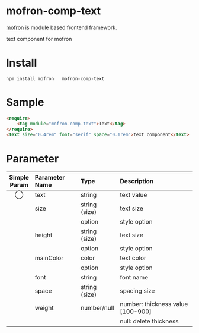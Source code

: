 #   mofron-comp-text
[mofron](https://mofron.github.io/mofron/) is module based frontend framework.

 text component for mofron


# Install
```
npm install mofron   mofron-comp-text
```

# Sample
```html
<require>
    <tag module="mofron-comp-text">Text</tag>
</require>
<Text size="0.4rem" font="serif" space="0.1rem">text component</Text>
```
# Parameter

|Simple<br>Param | Parameter Name | Type | Description |
|:--------------:|:---------------|:-----|:------------|
| ◯  | text | string | text value |
| | size | string (size) | text size |
| | | option | style option |
| | height | string (size) | text size |
| | | option | style option |
| | mainColor | color | text color |
| | | option | style option |
| | font | string | font name |
| | space | string (size) | spacing size |
| | weight | number/null | number: thickness value [100-900] |
| | | | null: delete thickness |

